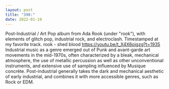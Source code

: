 ```yaml
---
layout: post
title: "398:"
date: 2022-01-19
---
```


Post-Industrial / Art Pop album from Ada Rook (under "rook"), with elements of glitch pop, industrial rock, and electroclash. Timestamped at my favorite track.
 rook - shed blood
https://youtu.be/t_X4X6oigzg?t=1935 
Industrial music as a genre emerged out of Punk and avant-garde art movements in the mid-1970s, often characterized by a bleak, mechanical atmosphere, the use of metallic percussion as well as other unconventional instruments, and extensive use of sampling influenced by Musique concrète. Post-industrial generally takes the dark and mechanical aesthetic of early industrial, and combines it with more accessible genres, such as Rock or EDM.

